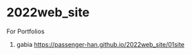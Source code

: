 # 2022web_site
For Portfolios
1. gabia             https://passenger-han.github.io/2022web_site/01site